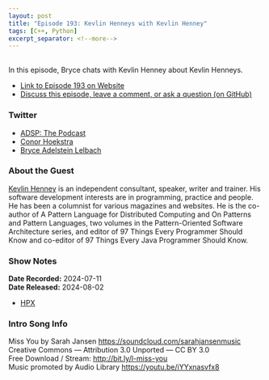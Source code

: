 ```yaml
---
layout: post
title: "Episode 193: Kevlin Henneys with Kevlin Henney"
tags: [C++, Python]
excerpt_separator: <!--more-->
---
```



<br>In this episode, Bryce chats with Kevlin Henney about Kevlin Henneys.

<!--more-->

* [Link to Episode 193 on Website](https://adspthepodcast.com/2024/08/02/Episode-193.html)
* [Discuss this episode, leave a comment, or ask a question (on GitHub)](https://github.com/codereport/adsp2/discussions/92)

### Twitter
 
* [ADSP: The Podcast](https://twitter.com/adspthepodcast)
* [Conor Hoekstra](https://twitter.com/code_report)
* [Bryce Adelstein Lelbach](https://twitter.com/blelbach)

### About the Guest

[Kevlin Henney](https://x.com/KevlinHenney) is an independent consultant, speaker, writer and trainer. His software development interests are in programming, practice and people. He has been a columnist for various magazines and websites. He is the co-author of A Pattern Language for Distributed Computing and On Patterns and Pattern Languages, two volumes in the Pattern-Oriented Software Architecture series, and editor of 97 Things Every Programmer Should Know and co-editor of 97 Things Every Java Programmer Should Know.

### Show Notes

**Date Recorded:** 2024-07-11 <br>
**Date Released:** 2024-08-02

* [HPX](https://github.com/STEllAR-GROUP/hpx)

### Intro Song Info
 
Miss You by Sarah Jansen https://soundcloud.com/sarahjansenmusic<br>
Creative Commons — Attribution 3.0 Unported — CC BY 3.0<br>
Free Download / Stream: http://bit.ly/l-miss-you<br>
Music promoted by Audio Library https://youtu.be/iYYxnasvfx8<br>
